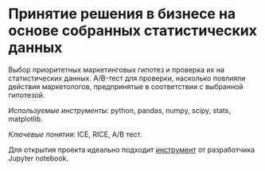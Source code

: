 # Принятие решения в бизнесе на основе собранных статистических данных

Выбор приоритетных маркетинговых гипотез и проверка их на статистических данных.
A/B-тест для проверки, насколько повлияли действия маркетологов, предпринятые в соответствии с выбранной гипотезой.

*Используемые инструменты:* python, pandas, numpy, scipy, stats, matplotlib.

*Ключевые понятия:* ICE, RICE, A/B тест.

Для открытия проекта идеально подходит [инструмент](https://nbviewer.jupyter.org/) от разработчика Jupyter notebook.
